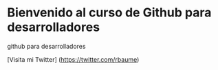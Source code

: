 # Bienvenido al curso de Github para desarrolladores

github para desarrolladores

[Visita mi Twitter] (https://twitter.com/rbaume)
